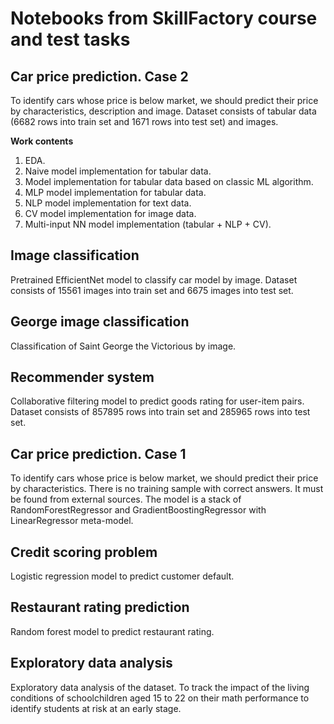 # Notebooks from SkillFactory course and test tasks

## Car price prediction. Case 2
To identify cars whose price is below market, we should predict their price by characteristics, description and image. Dataset consists of tabular data (6682 rows into train set and 1671 rows into test set) and images.

**Work contents**
1. EDA.
2. Naive model implementation for tabular data.
3. Model implementation for tabular data based on classic ML algorithm.
4. MLP model implementation for tabular data.
5. NLP model implementation for text data.
6. CV model implementation for image data.
7. Multi-input NN model implementation (tabular + NLP + CV).

## Image classification
Pretrained EfficientNet model to classify car model by image. Dataset consists of 15561 images into train set and 6675 images into test set.

## George image classification
Classification of Saint George the Victorious by image.

## Recommender system
Collaborative filtering model to predict goods rating for user-item pairs. Dataset consists of 857895 rows into train set and 285965 rows into test set.

## Car price prediction. Case 1
To identify cars whose price is below market, we should predict their price by characteristics. There is no training sample with correct answers. It must be found from external sources. The model is a stack of RandomForestRegressor and GradientBoostingRegressor with LinearRegressor meta-model.

## Credit scoring problem
Logistic regression model to predict customer default.

## Restaurant rating prediction
Random forest model to predict restaurant rating.

## Exploratory data analysis
Exploratory data analysis of the dataset.  To track the impact of the living conditions of schoolchildren aged 15 to 22 on their math performance to identify students at risk at an early stage.
